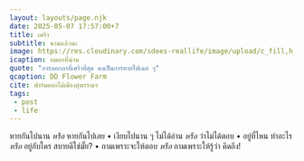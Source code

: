 ```yaml
---
layout: layouts/page.njk
date: 2025-05-07 17:57:00+7
title: เศร้า
subtitle: นานแล้วนะ
image: https://res.cloudinary.com/sdees-reallife/image/upload/c_fill,h_800,w_800/v1734859281/IMG_20241203_072915_n1dpaz.jpg
icaption: หมอกที่น่าน
quote: "การบอกลาที่เศร้าที่สุด คงเป็นการหายไปเฉย ๆ"
qcaption: DD Flower Farm
cite: ฟาร์มดอกไม้เมืองสุพรรณฯ
tags: 
 - post
 - life
---
```

หายกันไปนาน *หรือ* หายกันไปเลย • เงียบไปนาน ๆ ไม่ได้อ่าน *หรือ* ว่าไม่ได้ตอบ • อยู่ที่ไหน ทำอะไร *หรือ* อยู่กับใคร สบายดีใช่มั๊ย? • ถามเพราะจะให้ตอบ *หรือ* ถามเพราะให้รู้ว่า คิดถึง!
